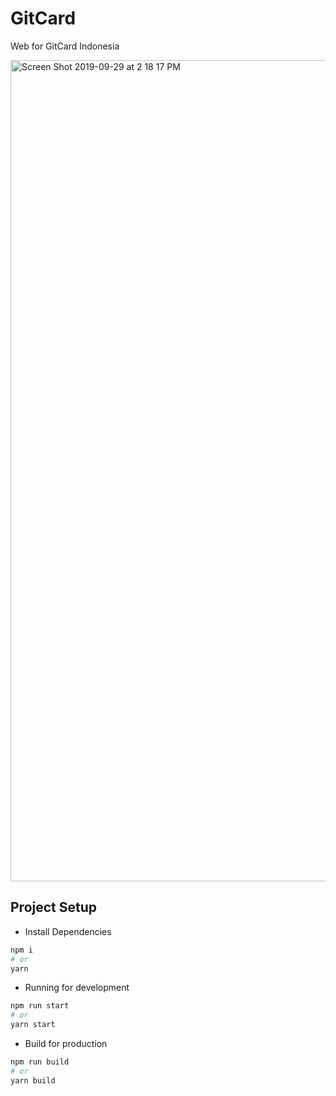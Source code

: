 # GitCard

Web for GitCard Indonesia

<img width="1314" alt="Screen Shot 2019-09-29 at 2 18 17 PM" src="https://user-images.githubusercontent.com/7658554/65828347-17117c00-e2c4-11e9-815f-b854c4826537.png">

## Project Setup

- Install Dependencies

```bash
npm i
# or
yarn
```

- Running for development

```bash
npm run start
# or
yarn start
```

- Build for production

```bash
npm run build
# or
yarn build
```